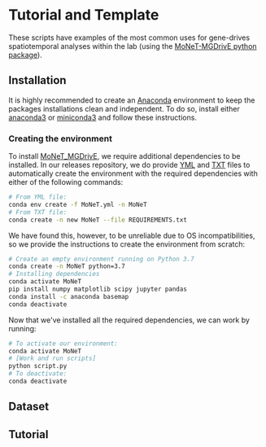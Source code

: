 # Tutorial and Template

These scripts have examples of the most common uses for gene-drives spatiotemporal analyses within the lab (using the [MoNeT-MGDrivE python package](https://pypi.org/project/MoNeT-MGDrivE/)).


##  Installation

It is highly recommended to create an [Anaconda](https://www.anaconda.com/distribution/) environment to keep the packages installations clean and independent. To do so, install either [anaconda3](https://www.anaconda.com/distribution/#download-section) or [miniconda3](https://docs.conda.io/en/latest/miniconda.html) and follow these instructions.

### Creating the environment

To install [MoNeT_MGDrivE](), we require additional dependencies to be installed. In our []() releases repository, we do provide [YML](https://github.com/Chipdelmal/MoNeT_MGDrivE/blob/master/conda/MoNeT.yml) and [TXT](https://github.com/Chipdelmal/MoNeT_MGDrivE/blob/master/conda/MoNeT.txt) files to automatically create the environment with the required dependencies with either of the following commands:

```bash
# From YML file:
conda env create -f MoNeT.yml -n MoNeT
# From TXT file:
conda create -n new MoNeT --file REQUIREMENTS.txt
```

We have found this, however, to be unreliable due to OS incompatibilities, so we provide the instructions to create the environment from scratch:

```bash
# Create an empty environment running on Python 3.7
conda create -n MoNeT python=3.7
# Installing dependencies
conda activate MoNeT
pip install numpy matplotlib scipy jupyter pandas
conda install -c anaconda basemap
conda deactivate
```

Now that we've installed all the required dependencies, we can work by running:

```bash
# To activate our environment:
conda activate MoNeT
# [Work and run scripts]
python script.py
# To deactivate:
conda deactivate
```

##  Dataset

##  Tutorial
